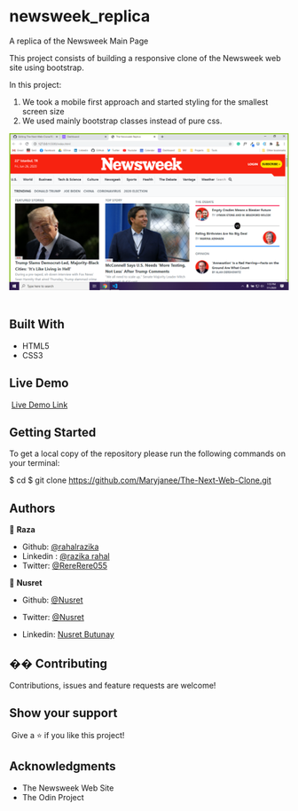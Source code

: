 # newsweek_replica
A replica of the Newsweek Main Page


This project consists of building a responsive clone of the Newsweek web site using bootstrap.

In this project:

1. We took a mobile first approach and started styling for the smallest screen size
2. We used mainly bootstrap classes instead of pure css.

![screenshot](/img/screenshot.PNG)
​​

## Built With

- HTML5
- CSS3
  ​

## Live Demo

​
[Live Demo Link](https://rawcdn.githack.com/nusretbutunay/newsweek_replica/4978b8f90a56da63cf25763b227f3cc852ece885/index.html)
​

## Getting Started

To get a local copy of the repository please run the following commands on your terminal:

$ cd <folder>
$ git clone https://github.com/Maryjanee/The-Next-Web-Clone.git
​

## Authors

👤 **Raza**

- Github: [@rahalrazika](https://github.com/rahalrazika)
- Linkedin : [@razika rahal](https://www.linkedin.com/in/razika-rahal-85539bbb/)
- Twitter: [@RereRere055](https://twitter.com/RereRere055)


👤 **Nusret**

- Github: [@Nusret](https://github.com/nusretbutunay)

- Twitter: [@Nusret](https://twitter.com/nusretbutunay)

- Linkedin: [Nusret Butunay](https://www.linkedin.com/in/nusretbutunay)

## �� Contributing

Contributions, issues and feature requests are welcome!

## Show your support

​
Give a ⭐️ if you like this project!
​

## Acknowledgments

- The Newsweek Web Site
- The Odin Project
